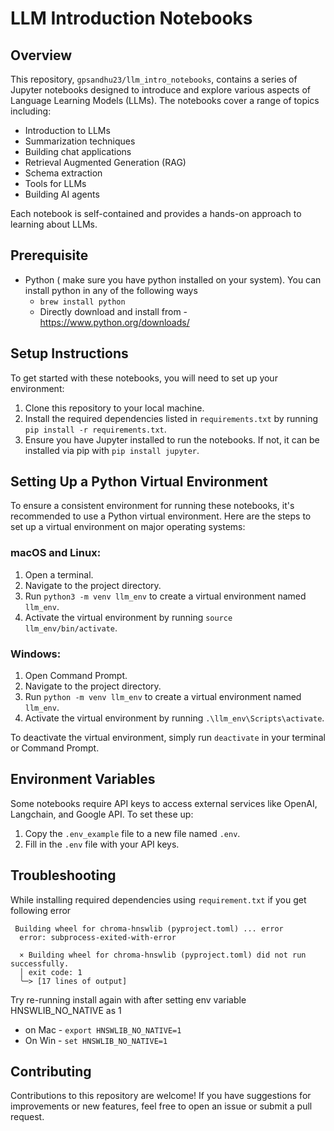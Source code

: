 # LLM Introduction Notebooks

## Overview

This repository, `gpsandhu23/llm_intro_notebooks`, contains a series of Jupyter notebooks designed to introduce and explore various aspects of Language Learning Models (LLMs). The notebooks cover a range of topics including:

- Introduction to LLMs
- Summarization techniques
- Building chat applications
- Retrieval Augmented Generation (RAG)
- Schema extraction
- Tools for LLMs
- Building AI agents

Each notebook is self-contained and provides a hands-on approach to learning about LLMs.

## Prerequisite
* Python ( make sure you have python installed on your system). You can install python in any of the following ways
  * `brew install python`
  * Directly download and install from - https://www.python.org/downloads/

## Setup Instructions

To get started with these notebooks, you will need to set up your environment:

1. Clone this repository to your local machine.
2. Install the required dependencies listed in `requirements.txt` by running `pip install -r requirements.txt`.
3. Ensure you have Jupyter installed to run the notebooks. If not, it can be installed via pip with `pip install jupyter`.

## Setting Up a Python Virtual Environment

To ensure a consistent environment for running these notebooks, it's recommended to use a Python virtual environment. Here are the steps to set up a virtual environment on major operating systems:

### macOS and Linux:

1. Open a terminal.
2. Navigate to the project directory.
3. Run `python3 -m venv llm_env` to create a virtual environment named `llm_env`.
4. Activate the virtual environment by running `source llm_env/bin/activate`.

### Windows:

1. Open Command Prompt.
2. Navigate to the project directory.
3. Run `python -m venv llm_env` to create a virtual environment named `llm_env`.
4. Activate the virtual environment by running `.\llm_env\Scripts\activate`.

To deactivate the virtual environment, simply run `deactivate` in your terminal or Command Prompt.

## Environment Variables

Some notebooks require API keys to access external services like OpenAI, Langchain, and Google API. To set these up:

1. Copy the `.env_example` file to a new file named `.env`.
2. Fill in the `.env` file with your API keys.

## Troubleshooting
While installing required dependencies using `requirement.txt` if you get following error
```
 Building wheel for chroma-hnswlib (pyproject.toml) ... error
  error: subprocess-exited-with-error
  
  × Building wheel for chroma-hnswlib (pyproject.toml) did not run successfully.
  │ exit code: 1
  ╰─> [17 lines of output]
```
Try re-running install again with after setting env variable HNSWLIB_NO_NATIVE as 1
* on Mac - `export HNSWLIB_NO_NATIVE=1 `
* On Win - `set HNSWLIB_NO_NATIVE=1`

## Contributing

Contributions to this repository are welcome! If you have suggestions for improvements or new features, feel free to open an issue or submit a pull request.

